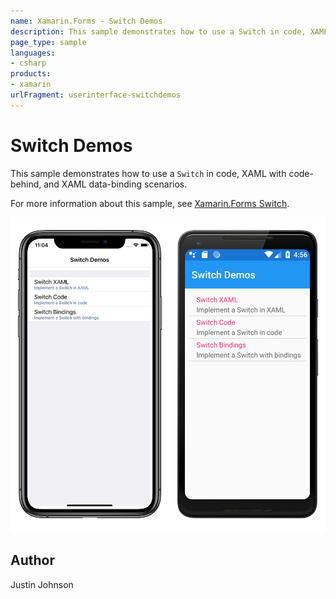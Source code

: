 ```yaml
---
name: Xamarin.Forms - Switch Demos
description: This sample demonstrates how to use a Switch in code, XAML with code-behind, and XAML data-binding scenarios.
page_type: sample
languages:
- csharp
products:
- xamarin
urlFragment: userinterface-switchdemos
---
```

# Switch Demos

This sample demonstrates how to use a `Switch` in code, XAML with code-behind, and XAML data-binding scenarios.

For more information about this sample, see [Xamarin.Forms Switch](https://docs.microsoft.com/xamarin/xamarin-forms/user-interface/switch).

![Switch Demos application screenshot](Screenshots/01Menu-Large.png "Switch Demos application screenshot")

## Author

Justin Johnson
